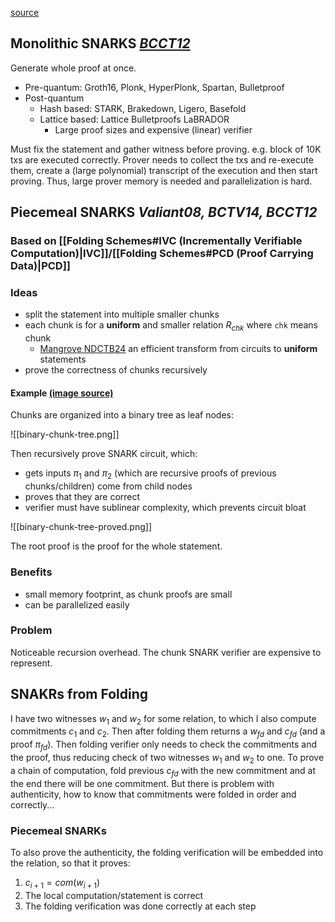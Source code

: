 [source](https://www.youtube.com/watch?v=DVHfukc35xk)

## Monolithic SNARKS _[BCCT12](https://dl.acm.org/doi/10.1145/2488608.2488623)_

Generate whole proof at once.

- Pre-quantum: Groth16, Plonk, HyperPlonk, Spartan, Bulletproof
- Post-quantum
  - Hash based: STARK, Brakedown, Ligero, Basefold
  - Lattice based: Lattice Bulletproofs LaBRADOR
    - Large proof sizes and expensive (linear) verifier

Must fix the statement and gather witness before proving. e.g. block of 10K txs are executed correctly.
Prover needs to collect the txs and re-execute them, create a (large polynomial) transcript of the
execution and then start proving. Thus, large prover memory is needed and parallelization is hard.

## Piecemeal SNARKS _Valiant08, BCTV14, BCCT12_

### Based on **[[Folding Schemes#IVC (Incrementally Verifiable Computation)|IVC]]/[[Folding Schemes#PCD (Proof Carrying Data)|PCD]]**

### Ideas

- split the statement into multiple smaller chunks
- each chunk is for a **uniform** and smaller relation $R_{chk}$ where `chk` means chunk
  - [Mangrove NDCTB24](https://eprint.iacr.org/2024/416) an efficient transform from circuits to **uniform** statements
- prove the correctness of chunks recursively

#### Example [(image source)](https://youtu.be/DVHfukc35xk?si=YJBN_gyAAF-LeFDL&t=381)

Chunks are organized into a binary tree as leaf nodes:

![[binary-chunk-tree.png]]

Then recursively prove SNARK circuit, which:

- gets inputs $\pi_1$ and $\pi_2$ (which are recursive proofs of previous chunks/children) come from child nodes
- proves that they are correct
- verifier must have sublinear complexity, which prevents circuit bloat

![[binary-chunk-tree-proved.png]]

The root proof is the proof for the whole statement.

### Benefits

- small memory footprint, as chunk proofs are small
- can be parallelized easily

### Problem

Noticeable recursion overhead. The chunk SNARK verifier are expensive to represent.

## SNAKRs from Folding

I have two witnesses $w_1$ and $w_2$ for some relation, to which I also compute commitments $c_1$ and $c_2$. Then
after folding them returns a $w_{fd}$ and $c_{fd}$ (and a proof $\pi_{fd}$). Then folding verifier
only needs to check the commitments and the proof, thus reducing check of two witnesses
$w_1$ and $w_2$ to one. To prove a chain of computation, fold previous $c_{fd}$ with the new commitment
and at the end there will be one commitment. But there is problem with authenticity, how to know that commitments
were folded in order and correctly...

### Piecemeal SNARKs

To also prove the authenticity, the folding verification will be embedded into
the relation, so that it proves:

1. $c_{i+1} = com(w_{i+1})$
2. The local computation/statement is correct
3. The folding verification was done correctly at each step

